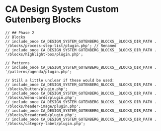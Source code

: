 # CA Design System Custom Gutenberg Blocks


	// ## Phase 2
	// Blocks
	// include_once CA_DESIGN_SYSTEM_GUTENBERG_BLOCKS__BLOCKS_DIR_PATH . '/blocks/process-step-list/plugin.php'; // Renamed
	// include_once CA_DESIGN_SYSTEM_GUTENBERG_BLOCKS__BLOCKS_DIR_PATH . '/blocks/highlight-box/plugin.php';

	// Patterns
	// include_once CA_DESIGN_SYSTEM_GUTENBERG_BLOCKS__BLOCKS_DIR_PATH . '/patterns/agenda/plugin.php';

	// Still a little unclear if these would be used:
	// include_once CA_DESIGN_SYSTEM_GUTENBERG_BLOCKS__BLOCKS_DIR_PATH . '/blocks/button/plugin.php';
	// include_once CA_DESIGN_SYSTEM_GUTENBERG_BLOCKS__BLOCKS_DIR_PATH . '/blocks/menu-cards/plugin.php';
	// include_once CA_DESIGN_SYSTEM_GUTENBERG_BLOCKS__BLOCKS_DIR_PATH . '/blocks/header-image/plugin.php';
	// include_once CA_DESIGN_SYSTEM_GUTENBERG_BLOCKS__BLOCKS_DIR_PATH . '/blocks/breadcrumb/plugin.php';
	// include_once CA_DESIGN_SYSTEM_GUTENBERG_BLOCKS__BLOCKS_DIR_PATH . '/blocks/category-label/plugin.php';